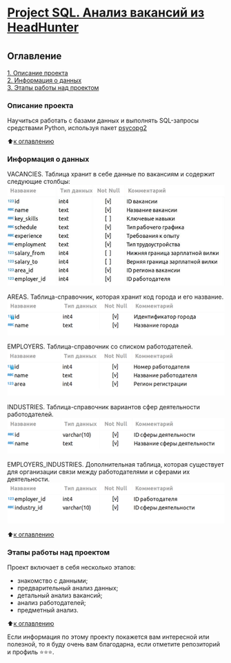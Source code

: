 # [<h4>Project SQL. Анализ вакансий из HeadHunter</h4>](https://github.com/Pupsova/course_data_science/blob/main/PROJECT-2_SQL/Project_2.ipynb)


## Оглавление  
[1. Описание проекта](#Описание-проекта)   
[2. Информация о данных](#Краткая-информация-о-данных)  
[3. Этапы работы над проектом](#Этапы-работы-над-проектом)

### Описание проекта    

Научиться работать с базами данных и выполнять SQL-запросы средствами Python, используя пакет [psycopg2](https://www.psycopg.org/docs/)

:arrow_up:[к оглавлению](#Оглавление)


### Информация о данных

VACANCIES. Таблица хранит в себе данные по вакансиям и содержит следующие столбцы:
<img src = "pictures/VACANCIES.png?raw=true">

AREAS. Таблица-справочник, которая хранит код города и его название.
<img src = "pictures/AREAS.png?raw=true">

EMPLOYERS. Таблица-справочник со списком работодателей.
<img src = "pictures/EMPLOYERS.png?raw=true">

INDUSTRIES. Таблица-справочник вариантов сфер деятельности работодателей.
<img src = "pictures/INDUSTRIES.png?raw=true">

EMPLOYERS_INDUSTRIES. Дополнительная таблица, которая существует для организации связи между работодателями и сферами их деятельности.
<img src = "pictures/EMPLOYERS_INDUSTRIES.png?raw=true">

:arrow_up:[к оглавлению](#Оглавление)


### Этапы работы над проектом

Проект включает в себя несколько этапов:
- знакомство с данными;
- предварительный анализ данных;
- детальный анализ вакансий;
- анализ работодателей;
- предметный анализ.

:arrow_up:[к оглавлению](#Оглавление)

Если информация по этому проекту покажется вам интересной или полезной, то я буду очень вам благодарна, если отметите репозиторий и профиль ⭐️⭐️⭐️.